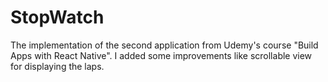 StopWatch
=========

The implementation of the second application from Udemy's course "Build Apps with React Native".
I added some improvements  like scrollable view for displaying the laps.

